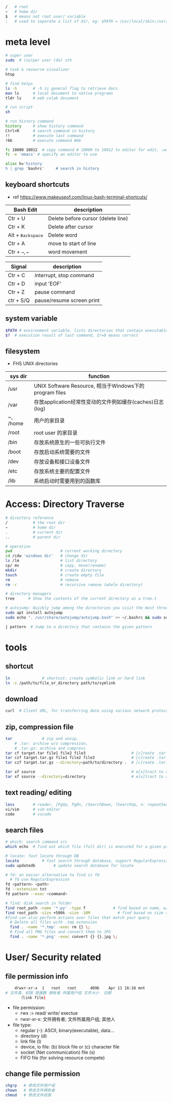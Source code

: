 ``` bash
/   # root
~   # home dir
$   # means not root user/ variable
:   # used to separate a list of dir, eg: $PATH = /usr/local/sbin:/usr/local/bin:/usr/sbin:/usr/bin:/sbin:/bin
```
# meta level 
``` bash  
# super user
sudo  # (su)per user (do) sth

# task & resource visualizer
htop

# find helps
ls -h       # -h is general flag to retrieve docs
man ls      # local document to native programs
tldr ls     # web colab document

# run script
sh

# run history command
history     # show history command
Ctrl+R      # search command in history
!!          # execute last command
!66         # execute command #66

fc 10000 10012  # copy command # 10000 to 10012 to editor for edit, :wq/:x/:q will execute, to abort use ctrl+z
fc -e 'emacs' # specify an editor to use

alias h='history
h | grep 'bashrc'     # search in history
```


## keyboard shortcuts
- ref https://www.makeuseof.com/linux-bash-terminal-shortcuts/

|Bash Edit|description|
|---|---|
|Ctr + U|Delete before cursor (delete line)|
|Ctr + K|Delete after cursor|
|Alt + <kbd>Backspace</kbd>|Delete word|
|Ctr + A|move to start of line|
|Ctr + <kbd>→</kbd>,   <kbd>←</kbd>|word movement|

|Signal|description|
|---|---|
|Ctr + C|interrupt, stop command|
|Ctr + D|input 'EOF'|
|Ctr + Z|pause command|
|ctr + S/Q|pause/resume screen print|



## system variable
``` bash
$PATH # environment variable, lists directories that contain executable for shell command, separated by :
$?  # execution result of last command, $?=0 means correct
```

## filesystem
- FHS UNIX directories
<center>

|sys dir|function|
|-----|-----|
|/usr| UNIX Software Resource, 相当于Windows下的program files|
|/var|存放application经常性变动的文件例如缓存(caches)日志(log)|
|~, /home|用户的家目录 |
|/root|root user 的家目录|
|/bin|存放系统原生的一些可执行文件|
|/boot|存放启动系统需要的文件|
|/dev|存放设备和接口设备文件|
|/etc|存放系统主要的配置文件|
|/lib|系统启动时需要用到的函数库|
</center>

# Access: Directory Traverse
``` bash
# directory reference
/           # the root dir
~           # home dir
.           # current dir
..          # parent dir

# operation
pwd                     # current working directory
cd /cdw 'windows dir'   # change dir
ls /lm                  # list directory
cp/ mv                  # copy, move(rename)
mkdir                   # create directory
touch                   # create empty file
rm                      # remove
rm -r                   # recursive remove (whole directory)      

# directory managers
tree      # Show the contents of the current directory as a tree.t

# autojump: Quickly jump among the directories you visit the most through pattern
sudo apt install autojump
sudo echo ". /usr/share/autojump/autojump.bash" >> ~/.bashrc && sudo source ~/.bashrc

j pattern  # Jump to a directory that contains the given pattern


```





# tools
## shortcut
``` bash
ln              # shortcut: create symbolic link or hard link
ln -s /path/to/file_or_directory path/to/symlink
```
## download
``` bash 
curl  # Client URL, for transferring data using various network protocols.
```
## zip, compression file
``` bash
tar             # zip and unzip. 
    # .tar: archive w/o compression, 
    # .tar.gz: archive and compress
tar cf target.tar file1 file2 file3                    # [c]reate .tar from files to [f]ile
tar czf target.tar.gz file1 file2 file3                # [c]reate .tar.g[z] from files to [f]ile
tar czf target.tar.gz --directory=path/to/directory .  # [c]reate .tar.g[z] from dir to [f]ile

tar xf source                                          # e[x]tract to current dir
tar xf source --directory=directory                    # e[x]tract to appointed dir
``` 
## text reading/ editing
``` bash
less        # reader, [PgUp, PgDn, /SearchDown, ?SearchUp, n: repeatSearch]
vi/vim      # vim editor
code        # vscode
```
## search files
``` bash  
# which: search command src
which echo  # find out which file (full dir) is executed for a given program

# locate: fast locate through DB
locate          # fast search through database, support RegularExpression
sudo updatedb        # update search database for locate

# fd: an easier alternative to find is fd
  # fd use RegularExpression
fd <pattern> <path>
fd --extension txt
fd pattern --exec <command>

# find: disk search in folder
find root_path -name '*.py' -type f            # find based on name, w/ wildcard, specify file type
find root_path -size +500k -size -10M            # find based on size range
#find can also perform actions over files that match your query
  # Delete all files with .tmp extension
  find . -name '*.tmp' -exec rm {} \;
  # Find all PNG files and convert them to JPG
  find . -name '*.png' -exec convert {} {}.jpg \;


```

# User/ Security related

## file permission info
``` bash
    drwxr-xr-x  1   root   root      4096    Apr 11 16:16 mnt
# 文件类，权限 链接数 拥有者 所属用户组 文件大小  日期
      （link file)  
```
- file permission:
  - rwx := read/ write/ exectue
  - rwxr-xr-x: 文件拥有者; 文件所属用户组; 其他人
- file type:
  - regular (-): ASCII, binary(executable), data...
  - directory (d)
  - link file (l)
  - device, io file: (b) block file or (c) character file
  - socket (Net communication) file (s)
  - FIFO file (for solving resource compete)

## change file permission
``` bash
chgrp   # 修改文件用户组
chown   # 修改文件拥有者
chmod   # 修改文件权限 
```
